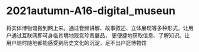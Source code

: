 # 2021autumn-A16-digital_museun
将实体博物馆搬到网上来。通过音频讲解、故事叙述、立体展现等多种形式，让用户通过互联网即可身临其境地观赏珍贵展品，
更便捷地获取信息、了解知识。让用户随时随地都能感受到历史文化的沉淀，足不出户逛博物馆
